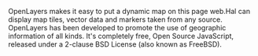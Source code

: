 OpenLayers makes it easy to put a dynamic map on this page web.Hal can display map tiles, vector data and markers taken from any source. OpenLayers has been developed to promote the use of geographic information of all kinds. It's completely free, Open Source JavaScript, released under a 2-clause BSD License (also known as FreeBSD).
